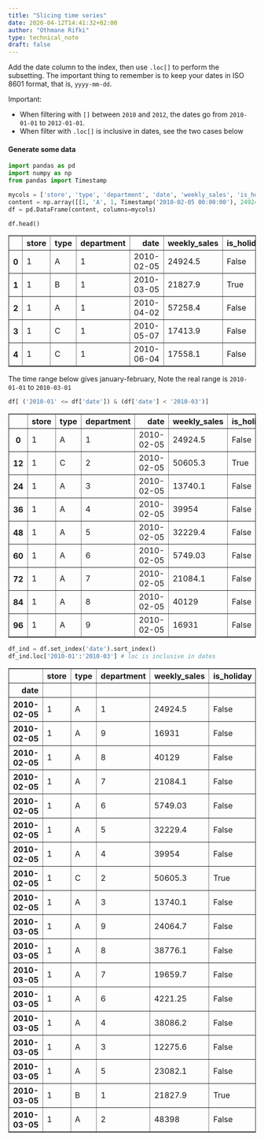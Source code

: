 ```yaml
---
title: "Slicing time series"
date: 2020-04-12T14:41:32+02:00
author: "Othmane Rifki"
type: technical_note
draft: false
---
```

Add the date column to the index, then use `.loc[]` to perform the subsetting. The important thing to remember is to keep your dates in ISO 8601 format, that is, `yyyy-mm-dd`.

Important: 
- When filtering with `[]` between `2010` and `2012`, the dates go from `2010-01-01` to `2012-01-01`.
- When filter with `.loc[]` is inclusive in dates, see the two cases below

#### Generate some data


```python
import pandas as pd
import numpy as np
from pandas import Timestamp

mycols = ['store', 'type', 'department', 'date', 'weekly_sales', 'is_holiday']
content = np.array([[1, 'A', 1, Timestamp('2010-02-05 00:00:00'), 24924.5, False],[1, 'B', 1, Timestamp('2010-03-05 00:00:00'), 21827.9, True],[1, 'A', 1, Timestamp('2010-04-02 00:00:00'), 57258.43, False],[1, 'C', 1, Timestamp('2010-05-07 00:00:00'), 17413.94, False],[1, 'C', 1, Timestamp('2010-06-04 00:00:00'), 17558.09, False],[1, 'C', 1, Timestamp('2010-07-02 00:00:00'), 16333.14, False],[1, 'C', 1, Timestamp('2010-08-06 00:00:00'), 17508.41, False],[1, 'B', 1, Timestamp('2010-09-03 00:00:00'), 16241.78, False],[1, 'A', 1, Timestamp('2010-10-01 00:00:00'), 20094.19, True],[1, 'B', 1, Timestamp('2010-11-05 00:00:00'), 34238.88, False],[1, 'C', 1, Timestamp('2010-12-03 00:00:00'), 22517.56, False],[1, 'A', 1, Timestamp('2011-01-07 00:00:00'), 15984.24, False],[1, 'C', 2, Timestamp('2010-02-05 00:00:00'), 50605.27, True],[1, 'A', 2, Timestamp('2010-03-05 00:00:00'), 48397.98, False],[1, 'A', 2, Timestamp('2010-04-02 00:00:00'), 47450.5, False],[1, 'A', 2, Timestamp('2010-05-07 00:00:00'), 47903.01, False],[1, 'A', 2, Timestamp('2010-06-04 00:00:00'), 48754.47, False],[1, 'A', 2, Timestamp('2010-07-02 00:00:00'), 47077.72, False],[1, 'A', 2, Timestamp('2010-08-06 00:00:00'), 50031.73, False],[1, 'A', 2, Timestamp('2010-09-03 00:00:00'), 49015.05, False],[1, 'A', 2, Timestamp('2010-10-01 00:00:00'), 45829.02, False],[1, 'A', 2, Timestamp('2010-11-05 00:00:00'), 46381.43, True],[1, 'A', 2, Timestamp('2010-12-03 00:00:00'), 44405.02, False],[1, 'A', 2, Timestamp('2011-01-07 00:00:00'), 43202.29, False],[1, 'A', 3, Timestamp('2010-02-05 00:00:00'), 13740.12, False],[1, 'A', 3, Timestamp('2010-03-05 00:00:00'), 12275.58, False],[1, 'A', 3, Timestamp('2010-04-02 00:00:00'), 11157.08, False],[1, 'A', 3, Timestamp('2010-05-07 00:00:00'), 9372.8, True],[1, 'A', 3, Timestamp('2010-06-04 00:00:00'), 8001.41, False],[1, 'C', 3, Timestamp('2010-07-02 00:00:00'), 7857.88, True],[1, 'A', 3, Timestamp('2010-08-06 00:00:00'), 26719.02, False],[1, 'A', 3, Timestamp('2010-09-03 00:00:00'), 19081.8, False],[1, 'B', 3, Timestamp('2010-10-01 00:00:00'), 9775.17, False],[1, 'A', 3, Timestamp('2010-11-05 00:00:00'), 9825.22, False],[1, 'A', 3, Timestamp('2010-12-03 00:00:00'), 10856.85, False],[1, 'A', 3, Timestamp('2011-01-07 00:00:00'), 15808.15, False],[1, 'A', 4, Timestamp('2010-02-05 00:00:00'), 39954.04, False],[1, 'A', 4, Timestamp('2010-03-05 00:00:00'), 38086.19, False],[1, 'A', 4, Timestamp('2010-04-02 00:00:00'), 37809.49, False],[1, 'A', 4, Timestamp('2010-05-07 00:00:00'), 37168.34, False],[1, 'A', 4, Timestamp('2010-06-04 00:00:00'), 40548.19, False],[1, 'B', 4, Timestamp('2010-07-02 00:00:00'), 39773.71, False],[1, 'A', 4, Timestamp('2010-08-06 00:00:00'), 40973.88, False],[1, 'A', 4, Timestamp('2010-09-03 00:00:00'), 38321.88, False],[1, 'A', 4, Timestamp('2010-10-01 00:00:00'), 34912.45, False],[1, 'A', 4, Timestamp('2010-11-05 00:00:00'), 37980.55, False],[1, 'A', 4, Timestamp('2010-12-03 00:00:00'), 37110.55, False],[1, 'A', 4, Timestamp('2011-01-07 00:00:00'), 37947.8, False],[1, 'A', 5, Timestamp('2010-02-05 00:00:00'), 32229.38, False],[1, 'A', 5, Timestamp('2010-03-05 00:00:00'), 23082.14, False],[1, 'B', 5, Timestamp('2010-04-02 00:00:00'), 29967.92, False],[1, 'A', 5, Timestamp('2010-05-07 00:00:00'), 19260.44, False],[1, 'A', 5, Timestamp('2010-06-04 00:00:00'), 22932.26, False],[1, 'A', 5, Timestamp('2010-07-02 00:00:00'), 18887.71, False],[1, 'A', 5, Timestamp('2010-08-06 00:00:00'), 16926.17, False],[1, 'A', 5, Timestamp('2010-09-03 00:00:00'), 15390.52, False],[1, 'A', 5, Timestamp('2010-10-01 00:00:00'), 23381.38, False],[1, 'A', 5, Timestamp('2010-11-05 00:00:00'), 23903.81, False],[1, 'A', 5, Timestamp('2010-12-03 00:00:00'), 36472.02, False],[1, 'A', 5, Timestamp('2011-01-07 00:00:00'), 22699.69, False],[1, 'A', 6, Timestamp('2010-02-05 00:00:00'), 5749.03, False],[1, 'A', 6, Timestamp('2010-03-05 00:00:00'), 4221.25, False],[1, 'A', 6, Timestamp('2010-04-02 00:00:00'), 4132.61, False],[1, 'A', 6, Timestamp('2010-05-07 00:00:00'), 7477.7, False],[1, 'A', 6, Timestamp('2010-06-04 00:00:00'), 5484.9, False],[1, 'A', 6, Timestamp('2010-07-02 00:00:00'), 4541.91, False],[1, 'A', 6, Timestamp('2010-08-06 00:00:00'), 4700.38, False],[1, 'A', 6, Timestamp('2010-09-03 00:00:00'), 3553.75, False],[1, 'B', 6, Timestamp('2010-10-01 00:00:00'), 2876.19, False],[1, 'A', 6, Timestamp('2010-11-05 00:00:00'), 5036.99, False],[1, 'A', 6, Timestamp('2010-12-03 00:00:00'), 6356.96, False],[1, 'A', 6, Timestamp('2011-01-07 00:00:00'), 1376.15, False],[1, 'A', 7, Timestamp('2010-02-05 00:00:00'), 21084.08, False],[1, 'A', 7, Timestamp('2010-03-05 00:00:00'), 19659.7, False],[1, 'A', 7, Timestamp('2010-04-02 00:00:00'), 22427.62, False],[1, 'A', 7, Timestamp('2010-05-07 00:00:00'), 20457.62, False],[1, 'A', 7, Timestamp('2010-06-04 00:00:00'), 44563.68, False],[1, 'A', 7, Timestamp('2010-07-02 00:00:00'), 22589.0, False],[1, 'A', 7, Timestamp('2010-08-06 00:00:00'), 21842.57, False],[1, 'A', 7, Timestamp('2010-09-03 00:00:00'), 18005.65, False],[1, 'A', 7, Timestamp('2010-10-01 00:00:00'), 16481.79, False],[1, 'A', 7, Timestamp('2010-11-05 00:00:00'), 19136.58, False],[1, 'A', 7, Timestamp('2010-12-03 00:00:00'), 47406.83, False],[1, 'A', 7, Timestamp('2011-01-07 00:00:00'), 17516.16, False],[1, 'A', 8, Timestamp('2010-02-05 00:00:00'), 40129.01, False],[1, 'A', 8, Timestamp('2010-03-05 00:00:00'), 38776.09, False],[1, 'A', 8, Timestamp('2010-04-02 00:00:00'), 38151.58, False],[1, 'A', 8, Timestamp('2010-05-07 00:00:00'), 35393.78, False],[1, 'A', 8, Timestamp('2010-06-04 00:00:00'), 35181.47, False],[1, 'A', 8, Timestamp('2010-07-02 00:00:00'), 35580.01, False],[1, 'A', 8, Timestamp('2010-08-06 00:00:00'), 34833.35, False],[1, 'A', 8, Timestamp('2010-09-03 00:00:00'), 35562.68, False],[1, 'A', 8, Timestamp('2010-10-01 00:00:00'), 34658.25, False],[1, 'A', 8, Timestamp('2010-11-05 00:00:00'), 36182.58, False],[1, 'A', 8, Timestamp('2010-12-03 00:00:00'), 36222.74, False],[1, 'A', 8, Timestamp('2011-01-07 00:00:00'), 36599.46, False],[1, 'A', 9, Timestamp('2010-02-05 00:00:00'), 16930.99, False],[1, 'A', 9, Timestamp('2010-03-05 00:00:00'), 24064.7, False],[1, 'A', 9, Timestamp('2010-04-02 00:00:00'), 25435.02, False],[1, 'A', 9, Timestamp('2010-05-07 00:00:00'), 27588.34, False]])
df = pd.DataFrame(content, columns=mycols)
```


```python
df.head()
```




<div>
<style scoped>
    .dataframe tbody tr th:only-of-type {
        vertical-align: middle;
    }

    .dataframe tbody tr th {
        vertical-align: top;
    }

    .dataframe thead th {
        text-align: right;
    }
</style>
<table border="1" class="dataframe">
  <thead>
    <tr style="text-align: right;">
      <th></th>
      <th>store</th>
      <th>type</th>
      <th>department</th>
      <th>date</th>
      <th>weekly_sales</th>
      <th>is_holiday</th>
    </tr>
  </thead>
  <tbody>
    <tr>
      <th>0</th>
      <td>1</td>
      <td>A</td>
      <td>1</td>
      <td>2010-02-05</td>
      <td>24924.5</td>
      <td>False</td>
    </tr>
    <tr>
      <th>1</th>
      <td>1</td>
      <td>B</td>
      <td>1</td>
      <td>2010-03-05</td>
      <td>21827.9</td>
      <td>True</td>
    </tr>
    <tr>
      <th>2</th>
      <td>1</td>
      <td>A</td>
      <td>1</td>
      <td>2010-04-02</td>
      <td>57258.4</td>
      <td>False</td>
    </tr>
    <tr>
      <th>3</th>
      <td>1</td>
      <td>C</td>
      <td>1</td>
      <td>2010-05-07</td>
      <td>17413.9</td>
      <td>False</td>
    </tr>
    <tr>
      <th>4</th>
      <td>1</td>
      <td>C</td>
      <td>1</td>
      <td>2010-06-04</td>
      <td>17558.1</td>
      <td>False</td>
    </tr>
  </tbody>
</table>
</div>



The time range below gives january-february, Note the real range is `2010-01-01` to `2010-03-01`


```python
df[ ('2010-01' <= df['date']) & (df['date'] < '2010-03')]
```




<div>
<style scoped>
    .dataframe tbody tr th:only-of-type {
        vertical-align: middle;
    }

    .dataframe tbody tr th {
        vertical-align: top;
    }

    .dataframe thead th {
        text-align: right;
    }
</style>
<table border="1" class="dataframe">
  <thead>
    <tr style="text-align: right;">
      <th></th>
      <th>store</th>
      <th>type</th>
      <th>department</th>
      <th>date</th>
      <th>weekly_sales</th>
      <th>is_holiday</th>
    </tr>
  </thead>
  <tbody>
    <tr>
      <th>0</th>
      <td>1</td>
      <td>A</td>
      <td>1</td>
      <td>2010-02-05</td>
      <td>24924.5</td>
      <td>False</td>
    </tr>
    <tr>
      <th>12</th>
      <td>1</td>
      <td>C</td>
      <td>2</td>
      <td>2010-02-05</td>
      <td>50605.3</td>
      <td>True</td>
    </tr>
    <tr>
      <th>24</th>
      <td>1</td>
      <td>A</td>
      <td>3</td>
      <td>2010-02-05</td>
      <td>13740.1</td>
      <td>False</td>
    </tr>
    <tr>
      <th>36</th>
      <td>1</td>
      <td>A</td>
      <td>4</td>
      <td>2010-02-05</td>
      <td>39954</td>
      <td>False</td>
    </tr>
    <tr>
      <th>48</th>
      <td>1</td>
      <td>A</td>
      <td>5</td>
      <td>2010-02-05</td>
      <td>32229.4</td>
      <td>False</td>
    </tr>
    <tr>
      <th>60</th>
      <td>1</td>
      <td>A</td>
      <td>6</td>
      <td>2010-02-05</td>
      <td>5749.03</td>
      <td>False</td>
    </tr>
    <tr>
      <th>72</th>
      <td>1</td>
      <td>A</td>
      <td>7</td>
      <td>2010-02-05</td>
      <td>21084.1</td>
      <td>False</td>
    </tr>
    <tr>
      <th>84</th>
      <td>1</td>
      <td>A</td>
      <td>8</td>
      <td>2010-02-05</td>
      <td>40129</td>
      <td>False</td>
    </tr>
    <tr>
      <th>96</th>
      <td>1</td>
      <td>A</td>
      <td>9</td>
      <td>2010-02-05</td>
      <td>16931</td>
      <td>False</td>
    </tr>
  </tbody>
</table>
</div>




```python
df_ind = df.set_index('date').sort_index()
df_ind.loc['2010-01':'2010-03'] # loc is inclusive in dates
```




<div>
<style scoped>
    .dataframe tbody tr th:only-of-type {
        vertical-align: middle;
    }

    .dataframe tbody tr th {
        vertical-align: top;
    }

    .dataframe thead th {
        text-align: right;
    }
</style>
<table border="1" class="dataframe">
  <thead>
    <tr style="text-align: right;">
      <th></th>
      <th>store</th>
      <th>type</th>
      <th>department</th>
      <th>weekly_sales</th>
      <th>is_holiday</th>
    </tr>
    <tr>
      <th>date</th>
      <th></th>
      <th></th>
      <th></th>
      <th></th>
      <th></th>
    </tr>
  </thead>
  <tbody>
    <tr>
      <th>2010-02-05</th>
      <td>1</td>
      <td>A</td>
      <td>1</td>
      <td>24924.5</td>
      <td>False</td>
    </tr>
    <tr>
      <th>2010-02-05</th>
      <td>1</td>
      <td>A</td>
      <td>9</td>
      <td>16931</td>
      <td>False</td>
    </tr>
    <tr>
      <th>2010-02-05</th>
      <td>1</td>
      <td>A</td>
      <td>8</td>
      <td>40129</td>
      <td>False</td>
    </tr>
    <tr>
      <th>2010-02-05</th>
      <td>1</td>
      <td>A</td>
      <td>7</td>
      <td>21084.1</td>
      <td>False</td>
    </tr>
    <tr>
      <th>2010-02-05</th>
      <td>1</td>
      <td>A</td>
      <td>6</td>
      <td>5749.03</td>
      <td>False</td>
    </tr>
    <tr>
      <th>2010-02-05</th>
      <td>1</td>
      <td>A</td>
      <td>5</td>
      <td>32229.4</td>
      <td>False</td>
    </tr>
    <tr>
      <th>2010-02-05</th>
      <td>1</td>
      <td>A</td>
      <td>4</td>
      <td>39954</td>
      <td>False</td>
    </tr>
    <tr>
      <th>2010-02-05</th>
      <td>1</td>
      <td>C</td>
      <td>2</td>
      <td>50605.3</td>
      <td>True</td>
    </tr>
    <tr>
      <th>2010-02-05</th>
      <td>1</td>
      <td>A</td>
      <td>3</td>
      <td>13740.1</td>
      <td>False</td>
    </tr>
    <tr>
      <th>2010-03-05</th>
      <td>1</td>
      <td>A</td>
      <td>9</td>
      <td>24064.7</td>
      <td>False</td>
    </tr>
    <tr>
      <th>2010-03-05</th>
      <td>1</td>
      <td>A</td>
      <td>8</td>
      <td>38776.1</td>
      <td>False</td>
    </tr>
    <tr>
      <th>2010-03-05</th>
      <td>1</td>
      <td>A</td>
      <td>7</td>
      <td>19659.7</td>
      <td>False</td>
    </tr>
    <tr>
      <th>2010-03-05</th>
      <td>1</td>
      <td>A</td>
      <td>6</td>
      <td>4221.25</td>
      <td>False</td>
    </tr>
    <tr>
      <th>2010-03-05</th>
      <td>1</td>
      <td>A</td>
      <td>4</td>
      <td>38086.2</td>
      <td>False</td>
    </tr>
    <tr>
      <th>2010-03-05</th>
      <td>1</td>
      <td>A</td>
      <td>3</td>
      <td>12275.6</td>
      <td>False</td>
    </tr>
    <tr>
      <th>2010-03-05</th>
      <td>1</td>
      <td>A</td>
      <td>5</td>
      <td>23082.1</td>
      <td>False</td>
    </tr>
    <tr>
      <th>2010-03-05</th>
      <td>1</td>
      <td>B</td>
      <td>1</td>
      <td>21827.9</td>
      <td>True</td>
    </tr>
    <tr>
      <th>2010-03-05</th>
      <td>1</td>
      <td>A</td>
      <td>2</td>
      <td>48398</td>
      <td>False</td>
    </tr>
  </tbody>
</table>
</div>




```python

```
